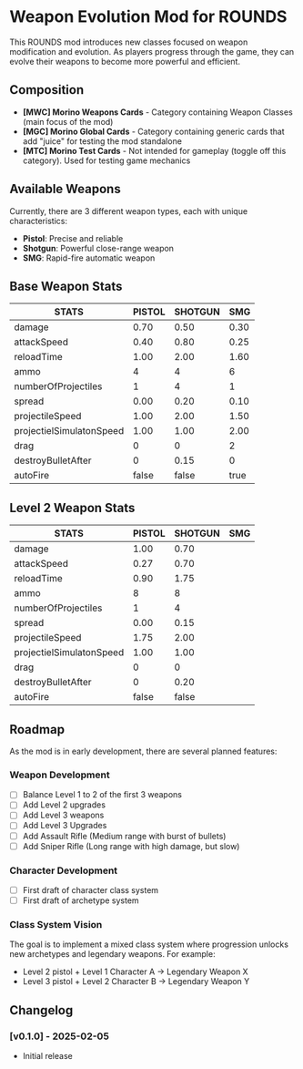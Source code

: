 # Weapon Evolution Mod for ROUNDS

This ROUNDS mod introduces new classes focused on weapon modification and evolution. As players progress through the game, they can evolve their weapons to become more powerful and efficient.

## Composition

- **[MWC] Morino Weapons Cards** - Category containing Weapon Classes (main focus of the mod)
- **[MGC] Morino Global Cards** - Category containing generic cards that add "juice" for testing the mod standalone
- **[MTC] Morino Test Cards** - Not intended for gameplay (toggle off this category). Used for testing game mechanics

## Available Weapons

Currently, there are 3 different weapon types, each with unique characteristics:

- **Pistol**: Precise and reliable
- **Shotgun**: Powerful close-range weapon
- **SMG**: Rapid-fire automatic weapon

## Base Weapon Stats

| STATS                    | PISTOL   | SHOTGUN  | SMG      |
|--------------------------|----------|----------|----------|
| damage                   | 0.70     | 0.50     | 0.30     |
| attackSpeed              | 0.40     | 0.80     | 0.25     |
| reloadTime               | 1.00     | 2.00     | 1.60     |
| ammo                     | 4        | 4        | 6        |
| numberOfProjectiles      | 1        | 4        | 1        |
| spread                   | 0.00     | 0.20     | 0.10     |
| projectileSpeed          | 1.00     | 2.00     | 1.50     |
| projectielSimulatonSpeed | 1.00     | 1.00     | 2.00     |
| drag                     | 0        | 0        | 2        |
| destroyBulletAfter       | 0        | 0.15     | 0        |
| autoFire                 | false    | false    | true     |

## Level 2 Weapon Stats

| STATS                    | PISTOL   | SHOTGUN  | SMG      |
|--------------------------|----------|----------|----------|
| damage                   | 1.00     | 0.70     |          |
| attackSpeed              | 0.27     | 0.70     |          |
| reloadTime               | 0.90     | 1.75     |          |
| ammo                     | 8        | 8        |          |
| numberOfProjectiles      | 1        | 4        |          |
| spread                   | 0.00     | 0.15     |          |
| projectileSpeed          | 1.75     | 2.00     |          |
| projectielSimulatonSpeed | 1.00     | 1.00     |          |
| drag                     | 0        | 0        |          |
| destroyBulletAfter       | 0        | 0.20     |          |
| autoFire                 | false    | false    |          |

## Roadmap

As the mod is in early development, there are several planned features:

### Weapon Development
- [ ] Balance Level 1 to 2 of the first 3 weapons
- [ ] Add Level 2 upgrades
- [ ] Add Level 3 weapons
- [ ] Add Level 3 Upgrades
- [ ] Add Assault Rifle (Medium range with burst of bullets)
- [ ] Add Sniper Rifle (Long range with high damage, but slow)

### Character Development
- [ ] First draft of character class system
- [ ] First draft of archetype system

### Class System Vision
The goal is to implement a mixed class system where progression unlocks new archetypes and legendary weapons. For example:
- Level 2 pistol + Level 1 Character A → Legendary Weapon X
- Level 3 pistol + Level 2 Character B → Legendary Weapon Y

## Changelog

### [v0.1.0] - 2025-02-05
- Initial release